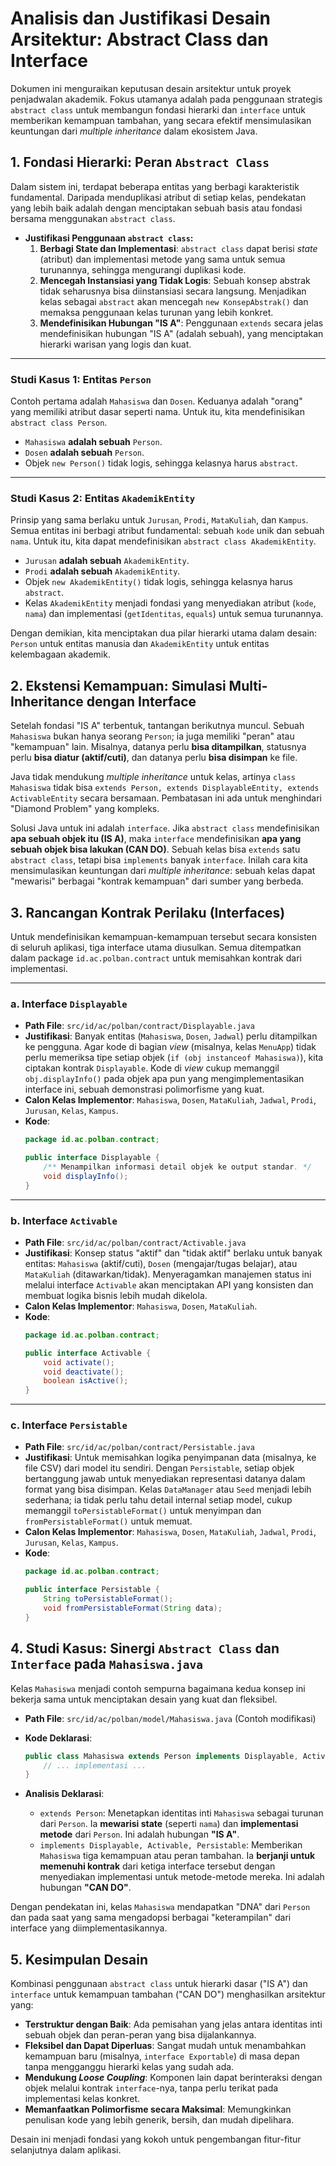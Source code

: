 # Analisis dan Justifikasi Desain Arsitektur: Abstract Class dan Interface

Dokumen ini menguraikan keputusan desain arsitektur untuk proyek penjadwalan akademik. Fokus utamanya adalah pada penggunaan strategis `abstract class` untuk membangun fondasi hierarki dan `interface` untuk memberikan kemampuan tambahan, yang secara efektif mensimulasikan keuntungan dari *multiple inheritance* dalam ekosistem Java.

## 1. Fondasi Hierarki: Peran `Abstract Class`

Dalam sistem ini, terdapat beberapa entitas yang berbagi karakteristik fundamental. Daripada menduplikasi atribut di setiap kelas, pendekatan yang lebih baik adalah dengan menciptakan sebuah basis atau fondasi bersama menggunakan `abstract class`.

-   **Justifikasi Penggunaan `abstract class`:**
    1.  **Berbagi State dan Implementasi**: `abstract class` dapat berisi *state* (atribut) dan implementasi metode yang sama untuk semua turunannya, sehingga mengurangi duplikasi kode.
    2.  **Mencegah Instansiasi yang Tidak Logis**: Sebuah konsep abstrak tidak seharusnya bisa diinstansiasi secara langsung. Menjadikan kelas sebagai `abstract` akan mencegah `new KonsepAbstrak()` dan memaksa penggunaan kelas turunan yang lebih konkret.
    3.  **Mendefinisikan Hubungan "IS A"**: Penggunaan `extends` secara jelas mendefinisikan hubungan "IS A" (adalah sebuah), yang menciptakan hierarki warisan yang logis dan kuat.

--- 

### Studi Kasus 1: Entitas `Person`

Contoh pertama adalah `Mahasiswa` dan `Dosen`. Keduanya adalah "orang" yang memiliki atribut dasar seperti nama. Untuk itu, kita mendefinisikan `abstract class Person`.

-   `Mahasiswa` **adalah sebuah** `Person`.
-   `Dosen` **adalah sebuah** `Person`.
-   Objek `new Person()` tidak logis, sehingga kelasnya harus `abstract`.

--- 

### Studi Kasus 2: Entitas `AkademikEntity`

Prinsip yang sama berlaku untuk `Jurusan`, `Prodi`, `MataKuliah`, dan `Kampus`. Semua entitas ini berbagi atribut fundamental: sebuah `kode` unik dan sebuah `nama`. Untuk itu, kita dapat mendefinisikan `abstract class AkademikEntity`.

-   `Jurusan` **adalah sebuah** `AkademikEntity`.
-   `Prodi` **adalah sebuah** `AkademikEntity`.
-   Objek `new AkademikEntity()` tidak logis, sehingga kelasnya harus `abstract`.
-   Kelas `AkademikEntity` menjadi fondasi yang menyediakan atribut (`kode`, `nama`) dan implementasi (`getIdentitas`, `equals`) untuk semua turunannya.

Dengan demikian, kita menciptakan dua pilar hierarki utama dalam desain: `Person` untuk entitas manusia dan `AkademikEntity` untuk entitas kelembagaan akademik.

## 2. Ekstensi Kemampuan: Simulasi Multi-Inheritance dengan Interface

Setelah fondasi "IS A" terbentuk, tantangan berikutnya muncul. Sebuah `Mahasiswa` bukan hanya seorang `Person`; ia juga memiliki "peran" atau "kemampuan" lain. Misalnya, datanya perlu **bisa ditampilkan**, statusnya perlu **bisa diatur (aktif/cuti)**, dan datanya perlu **bisa disimpan** ke file.

Java tidak mendukung *multiple inheritance* untuk kelas, artinya `class Mahasiswa` tidak bisa `extends Person, extends DisplayableEntity, extends ActivableEntity` secara bersamaan. Pembatasan ini ada untuk menghindari "Diamond Problem" yang kompleks.

Solusi Java untuk ini adalah `interface`. Jika `abstract class` mendefinisikan **apa sebuah objek itu (IS A)**, maka `interface` mendefinisikan **apa yang sebuah objek bisa lakukan (CAN DO)**. Sebuah kelas bisa `extends` satu `abstract class`, tetapi bisa `implements` banyak `interface`. Inilah cara kita mensimulasikan keuntungan dari *multiple inheritance*: sebuah kelas dapat "mewarisi" berbagai "kontrak kemampuan" dari sumber yang berbeda.

## 3. Rancangan Kontrak Perilaku (Interfaces)

Untuk mendefinisikan kemampuan-kemampuan tersebut secara konsisten di seluruh aplikasi, tiga interface utama diusulkan. Semua ditempatkan dalam package `id.ac.polban.contract` untuk memisahkan kontrak dari implementasi.

---

### a. Interface `Displayable`
-   **Path File**: `src/id/ac/polban/contract/Displayable.java`
-   **Justifikasi**: Banyak entitas (`Mahasiswa`, `Dosen`, `Jadwal`) perlu ditampilkan ke pengguna. Agar kode di bagian *view* (misalnya, kelas `MenuApp`) tidak perlu memeriksa tipe setiap objek (`if (obj instanceof Mahasiswa)`), kita ciptakan kontrak `Displayable`. Kode di *view* cukup memanggil `obj.displayInfo()` pada objek apa pun yang mengimplementasikan interface ini, sebuah demonstrasi polimorfisme yang kuat.
-   **Calon Kelas Implementor**: `Mahasiswa`, `Dosen`, `MataKuliah`, `Jadwal`, `Prodi`, `Jurusan`, `Kelas`, `Kampus`.
-   **Kode**:
    ```java
    package id.ac.polban.contract;

    public interface Displayable {
        /** Menampilkan informasi detail objek ke output standar. */
        void displayInfo();
    }
    ```

---

### b. Interface `Activable`
-   **Path File**: `src/id/ac/polban/contract/Activable.java`
-   **Justifikasi**: Konsep status "aktif" dan "tidak aktif" berlaku untuk banyak entitas: `Mahasiswa` (aktif/cuti), `Dosen` (mengajar/tugas belajar), atau `MataKuliah` (ditawarkan/tidak). Menyeragamkan manajemen status ini melalui interface `Activable` akan menciptakan API yang konsisten dan membuat logika bisnis lebih mudah dikelola.
-   **Calon Kelas Implementor**: `Mahasiswa`, `Dosen`, `MataKuliah`.
-   **Kode**:
    ```java
    package id.ac.polban.contract;

    public interface Activable {
        void activate();
        void deactivate();
        boolean isActive();
    }
    ```

---

### c. Interface `Persistable`
-   **Path File**: `src/id/ac/polban/contract/Persistable.java`
-   **Justifikasi**: Untuk memisahkan logika penyimpanan data (misalnya, ke file CSV) dari model itu sendiri. Dengan `Persistable`, setiap objek bertanggung jawab untuk menyediakan representasi datanya dalam format yang bisa disimpan. Kelas `DataManager` atau `Seed` menjadi lebih sederhana; ia tidak perlu tahu detail internal setiap model, cukup memanggil `toPersistableFormat()` untuk menyimpan dan `fromPersistableFormat()` untuk memuat.
-   **Calon Kelas Implementor**: `Mahasiswa`, `Dosen`, `MataKuliah`, `Jadwal`, `Prodi`, `Jurusan`, `Kelas`, `Kampus`.
-   **Kode**:
    ```java
    package id.ac.polban.contract;

    public interface Persistable {
        String toPersistableFormat();
        void fromPersistableFormat(String data);
    }
    ```

## 4. Studi Kasus: Sinergi `Abstract Class` dan `Interface` pada `Mahasiswa.java`

Kelas `Mahasiswa` menjadi contoh sempurna bagaimana kedua konsep ini bekerja sama untuk menciptakan desain yang kuat dan fleksibel.

-   **Path File**: `src/id/ac/polban/model/Mahasiswa.java` (Contoh modifikasi)
-   **Kode Deklarasi**:
    ```java
    public class Mahasiswa extends Person implements Displayable, Activable, Persistable {
        // ... implementasi ...
    }
    ```

-   **Analisis Deklarasi**:
    -   `extends Person`: Menetapkan identitas inti `Mahasiswa` sebagai turunan dari `Person`. Ia **mewarisi state** (seperti `nama`) dan **implementasi metode** dari `Person`. Ini adalah hubungan **"IS A"**.
    -   `implements Displayable, Activable, Persistable`: Memberikan `Mahasiswa` tiga kemampuan atau peran tambahan. Ia **berjanji untuk memenuhi kontrak** dari ketiga interface tersebut dengan menyediakan implementasi untuk metode-metode mereka. Ini adalah hubungan **"CAN DO"**.

Dengan pendekatan ini, kelas `Mahasiswa` mendapatkan "DNA" dari `Person` dan pada saat yang sama mengadopsi berbagai "keterampilan" dari interface yang diimplementasikannya.

## 5. Kesimpulan Desain

Kombinasi penggunaan `abstract class` untuk hierarki dasar ("IS A") dan `interface` untuk kemampuan tambahan ("CAN DO") menghasilkan arsitektur yang:
-   **Terstruktur dengan Baik**: Ada pemisahan yang jelas antara identitas inti sebuah objek dan peran-peran yang bisa dijalankannya.
-   **Fleksibel dan Dapat Diperluas**: Sangat mudah untuk menambahkan kemampuan baru (misalnya, `interface Exportable`) di masa depan tanpa mengganggu hierarki kelas yang sudah ada.
-   **Mendukung *Loose Coupling***: Komponen lain dapat berinteraksi dengan objek melalui kontrak `interface`-nya, tanpa perlu terikat pada implementasi kelas konkret.
-   **Memanfaatkan Polimorfisme secara Maksimal**: Memungkinkan penulisan kode yang lebih generik, bersih, dan mudah dipelihara.

Desain ini menjadi fondasi yang kokoh untuk pengembangan fitur-fitur selanjutnya dalam aplikasi.
